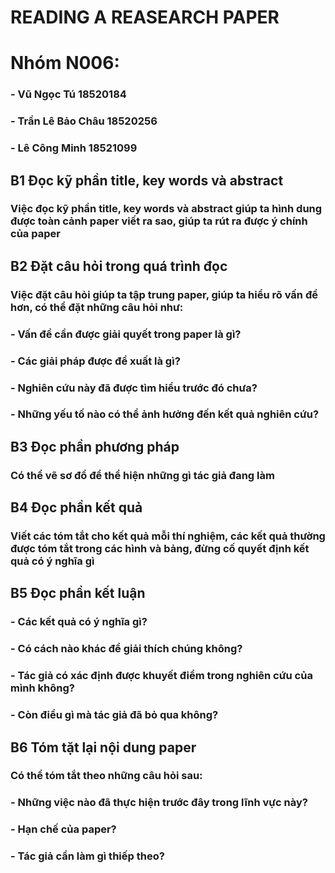 # READING A REASEARCH PAPER

# Nhóm N006:
### - Vũ Ngọc Tú 18520184
### - Trần Lê Bảo Châu 18520256
### - Lê Công Minh 18521099

## B1 Đọc kỹ phần title, key words và abstract 
### Việc đọc kỹ phần title, key words và abstract giúp ta hình dung được toàn cảnh paper viết ra sao, giúp ta rút ra được ý chính của paper

## B2 Đặt câu hỏi trong quá trình đọc
### Việc đặt câu hỏi giúp ta tập trung paper, giúp ta hiểu rõ vấn đề hơn, có thể đặt những câu hỏi như:
### - Vấn đề cần được giải quyết trong paper là gì?
### - Các giải pháp được đề xuất là gì?
### - Nghiên cứu này đã được tìm hiểu trước đó chưa?
### - Những yếu tố nào có thể ảnh hưởng đến kết quả nghiên cứu?

## B3 Đọc phần phương pháp 
### Có thể vẽ sơ đồ để thể hiện những gì tác giả đang làm 

## B4 Đọc phần kết quả
### Viết các tóm tắt cho kết quả mỗi thí nghiệm, các kết quả thường được tóm tắt trong các hình và bảng, đừng cố quyết định kết quả có ý nghĩa gì

## B5 Đọc phần kết luận
### - Các kết quả có ý nghĩa gì?
### - Có cách nào khác để giải thích chúng không?
### - Tác giả có xác định được khuyết điểm trong nghiên cứu của mình không?
### - Còn điều gì mà tác giả đã bỏ qua không?

## B6 Tóm tặt lại nội dung paper
### Có thể tóm tắt theo những câu hỏi sau:
### - Những việc nào đã thực hiện trước đây trong lĩnh vực này?
### - Hạn chế của paper?
### - Tác giả cần làm gì thiếp theo?


